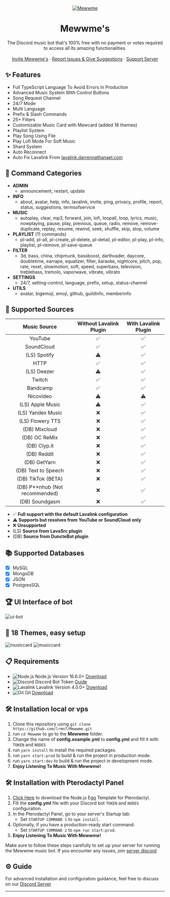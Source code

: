 <br />
<p align="center">
  <a href="https://discord.gg/6EXgrmtkPX">
    <img src="https://cdn.is-a.fun/bot/mewwme/mewgithub.png" alt="Mewwme" >
  </a>

  <h1 align="center">Mewwme's</h1>

  <p align="center">The Discord music bot that's 100% free with no payment or votes required to access all its amazing functionalities.
    <br />
    <br />
    <a href="https://discord.com/api/oauth2/authorize?client_id=928711702596423740&permissions=551940385840&response_type=code&redirect_uri=https%3A%2F%2Fdiscord.gg%2F6EXgrmtkPX&scope=guilds.join+bot+applications.commands">Invite Mewwme's</a>
    ·
    <a href="https://discord.gg/6EXgrmtkPX">Report Issues & Give Suggestions</a>
    ·
    <a href="https://discord.gg/mewwme">Support Server</a>
  </p>
</p>

## ✨ Features
- Full TypeScript Language To Avoid Errors In Production
- Advanced Music System With Control Buttons
- Song Request Channel
- 24/7 Mode
- Multi Language
- Prefix & Slash Commands
- 25+ Filters
- Customizable Music Card with Mewcard (added 18 themes)
- Playlist System
- Play Song Using File
- Play Lofi Mode For Soft Music
- Shard System
- Auto Reconnect
- Auto Fix Lavalink From [lavalink.darrennathanael.com](https://lavalink.darrennathanael.com/NoSSL/lavalink-without-ssl)

## 📜 Command Categories
- **ADMIN**
  - announcement, restart, update
- **INFO**
  - about, avatar, help, info, lavalink, invite, ping, privacy, profile, report, status, suggestions, termsofservice
- **MUSIC**
  - autoplay, clear, mp3, forward, join, lofi, loopall, loop, lyrics, music, nowplaying, pause, play, previous, queue, radio, remove, remove-duplicate, replay, resume, rewind, seek, shuffle, skip, stop, volume
- **PLAYLIST** (11 commands)
  - pl-add, pl-all, pl-create, pl-delete, pl-detail, pl-editor, pl-play, pl-info, playlist, pl-remove, pl-save-queue
- **FILTER**
  - 3d, bass, china, chipmunk, bassboost, darthvader, daycore, doubletime, earrape, equalizer, filter, karaoke, nightcore, pitch, pop, rate, reset, slowmotion, soft, speed, superbass, television, treblebass, tremolo, vaporwave, vibrate, vibrato
- **SETTINGS**
  - 24/7, setting-control, language, prefix, setup, status-channel
- **UTILS**
  - avatar, bigemoji, emoji, github, guildinfo, memberinfo


## 🚀 Supported Sources
|           Music Source           | Without Lavalink Plugin | With Lavalink Plugin |
| :------------------------------: | :---------------------: | :------------------: |
|             YouTube              |           ✅            |          ✅          |
|            SoundCloud            |           ✅            |          ✅          |
|           (LS) Spotify           |           ⚠️            |          ✅          |
|               HTTP               |           ✅            |          ✅          |
|           (LS) Deezer            |           ⚠️            |          ✅          |
|              Twitch              |           ✅            |          ✅          |
|             Bandcamp             |           ✅            |          ✅          |
|            Nicovideo             |           ⚠️            |          ⚠️          |
|         (LS) Apple Music         |           ⚠️            |          ✅          |
|        (LS) Yandex Music         |           ❌            |          ✅          |
|         (LS) Flowery TTS         |           ❌            |          ✅          |
|          (DB) Mixcloud           |           ❌            |          ✅          |
|          (DB) OC ReMix           |           ❌            |          ✅          |
|           (DB) Clyp.it           |           ❌            |          ✅          |
|           (DB) Reddit            |           ❌            |          ✅          |
|           (DB) GetYarn           |           ❌            |          ✅          |
|       (DB) Text to Speech        |           ❌            |          ✅          |
|        (DB) TikTok (BETA)        |           ❌            |          ✅          |
| (DB) P\*\*nhub (Not recommended) |           ❌            |          ✅          |
|          (DB) Soundgasm          |           ❌            |          ✅          |

- ✅ **Full support with the default Lavalink configuration**
- ⚠️ **Supports but resolves from YouTube or SoundCloud only**
- ❌ **Unsupported**
- (LS) **Source from LavaSrc plugin**
- (DB) **Source from DuncteBot plugin**

## 📚 Supported Databases
- [x] MySQL
- [x] MongoDB
- [x] JSON
- [x] PostgresSQL

## 🏆 UI Interface of bot
![ui-bot](https://cdn.is-a.fun/bot/archive/ui.png)

## 🔮 18 Themes, easy setup
![musiccard](https://cdn.is-a.fun/bot/archive/musiccard.png)
![musiccard](https://cdn.is-a.fun/bot/archive/card.png)

## 📋 Requirements
- ![Node.js](https://img.shields.io/badge/Node.js-026E00?style=for-the-badge) Node.js Version 16.6.0+ [Download](https://nodejs.org/en/download)
- ![Discord](https://img.shields.io/badge/Discord-404EED?style=for-the-badge) Discord Bot Token [Guide](https://discordjs.guide/preparations/setting-up-a-bot-application.html#creating-your-bot)
- ![Lavalink](https://img.shields.io/badge/Lavalink-FC3F37?style=for-the-badge) Lavalink Version 4.0.0+ [Download](https://github.com/lavalink-devs/Lavalink/releases)
- ![Git](https://img.shields.io/badge/Git-F05033?style=for-the-badge) Git [Download](https://git-scm.com/downloads)

## 🛠️ Installation local or vps
1. Clone this repository using `git clone https://github.com/lrmn7/Mewwme.git`
2. run `cd Mewwme` to go to the **Mewwme** folder.
3. Change the name of **config.example.yml** to **config.yml** and fill it with `TOKEN` and `NODES`
4. run `yarn install` to install the required packages.
5. run `yarn start:prod` to build & run the project in production mode.
6. run `yarn start:dev` to build & run the project in  development mode.
7. **Enjoy Listening To Music With Mewwme!**

## 🛠️ Installation with Pterodactyl Panel
1. [Click Here](https://github.com/mewwme/mewwme.github.io/blob/main/cdn/egg-node-j-s--universal.json) to download the Node.js Egg Template for Pterodactyl.
2. Fill the **config.yml** file with your Discord bot `TOKEN` and `NODES` configuration.
3. In the Pterodactyl Panel, go to your server's Startup tab:
   - Set `STARTUP COMMAND 1` to `npm install`.
4. Optionally, if you have a production-ready start command:
   - Set `STARTUP COMMAND 2` to `npm run start:prod`.
5. **Enjoy Listening To Music With Mewwme!**

Make sure to follow these steps carefully to set up your server for running the Mewwme music bot. If you encounter any issues, join [server discord](https://discord.gg/6EXgrmtkPX)

## ⚙️ Guide
For advanced installation and configuration guidance, feel free to discuss on our [Discord Server](https://discord.gg/6EXgrmtkPX)

---
